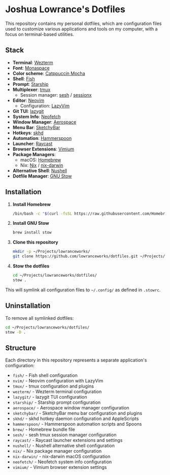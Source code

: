 # Joshua Lowrance's Dotfiles

<!-- add screenshot of your terminal -->

This repository contains my personal dotfiles, which are configuration files used to customize various applications and tools on my computer, with a focus on terminal-based utilities.

## Stack

- **Terminal**: [Wezterm](https://wezfurlong.org/wezterm)
- **Font**: [Monaspace](https://monaspace.githubnext.com/)
- **Color scheme**: [Catppuccin Mocha](https://github.com/catppuccin/catppuccin)
- **Shell**: [Fish](https://fishshell.com)
- **Prompt**: [Starship](https://starship.rs)
- **Multiplexer**: [tmux](https://github.com/tmux/tmux/wiki)
  - Session manager: [sesh](https://github.com/joshmedeski/sesh) / [sessionx](https://github.com/omerxx/tmux-sessionx)
- **Editor**: [Neovim](https://neovim.io)
  - Configuration: [LazyVim](https://www.lazyvim.org/)
- **Git TUI**: [lazygit](https://github.com/jesseduffield/lazygit)
- **System Info**: [Neofetch](https://github.com/dylanaraps/neofetch)
- **Window Manager**: [Aerospace](https://github.com/nikitabobko/AeroSpace)
- **Menu Bar**: [SketchyBar](https://github.com/FelixKratz/SketchyBar)
- **Hotkeys**: [skhd](https://github.com/koekeishiya/skhd)
- **Automation**: [Hammerspoon](https://www.hammerspoon.org/)
- **Launcher**: [Raycast](https://www.raycast.com/)
- **Browser Extensions**: [Vimium](https://vimium.github.io/)
- **Package Managers**: 
  - macOS: [Homebrew](https://brew.sh)
  - Nix: [Nix](https://nixos.org/) / [nix-darwin](https://github.com/LnL7/nix-darwin)
- **Alternative Shell**: [Nushell](https://www.nushell.sh/)
- **Dotfile Manager**: [GNU Stow](https://www.gnu.org/software/stow/)

## Installation

1. **Install Homebrew**
   ```bash
   /bin/bash -c "$(curl -fsSL https://raw.githubusercontent.com/Homebrew/install/HEAD/install.sh)"
   ```

2. **Install GNU Stow**
   ```bash
   brew install stow
   ```

3. **Clone this repository**
   ```bash
   mkdir -p ~/Projects/lowranceworks/
   git clone https://github.com/lowranceworks/dotfiles.git ~/Projects/lowranceworks/dotfiles/
   ```

4. **Stow the dotfiles**
   ```bash
   cd ~/Projects/lowranceworks/dotfiles/
   stow .
   ```

This will symlink all configuration files to `~/.config/` as defined in `.stowrc`.

## Uninstallation

To remove all symlinked dotfiles:

```bash
cd ~/Projects/lowranceworks/dotfiles/
stow -D .
```

## Structure

Each directory in this repository represents a separate application's configuration:

- `fish/` - Fish shell configuration
- `nvim/` - Neovim configuration with LazyVim
- `tmux/` - tmux configuration and plugins
- `wezterm/` - Wezterm terminal configuration
- `lazygit/` - lazygit TUI configuration
- `starship/` - Starship prompt configuration
- `aerospace/` - Aerospace window manager configuration
- `sketchybar/` - SketchyBar menu bar configuration and plugins
- `skhd/` - skhd hotkey daemon configuration and AppleScripts
- `hammerspoon/` - Hammerspoon automation scripts and Spoons
- `brew/` - Homebrew bundle file
- `sesh/` - sesh tmux session manager configuration
- `raycast/` - Raycast launcher extensions and settings
- `nushell/` - Nushell alternative shell configuration
- `nix/` - Nix package manager configuration
- `nix-darwin/` - nix-darwin macOS configuration
- `neofetch/` - Neofetch system info configuration
- `vimium/` - Vimium browser extension settings
